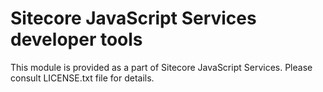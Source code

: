 # Sitecore JavaScript Services developer tools

This module is provided as a part of Sitecore JavaScript Services.
Please consult LICENSE.txt file for details.

